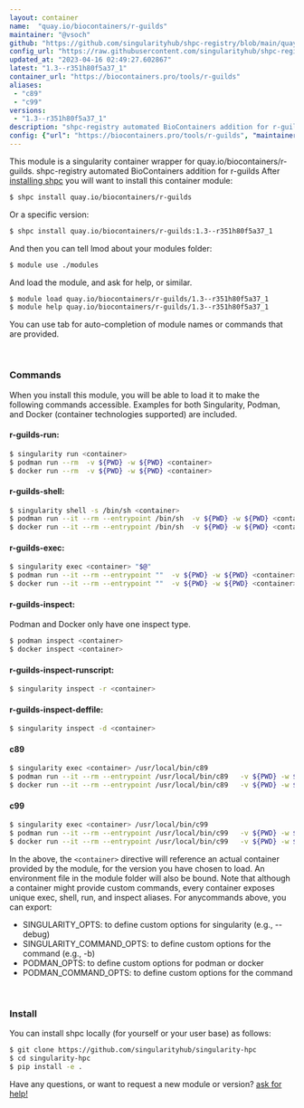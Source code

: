 ```yaml
---
layout: container
name:  "quay.io/biocontainers/r-guilds"
maintainer: "@vsoch"
github: "https://github.com/singularityhub/shpc-registry/blob/main/quay.io/biocontainers/r-guilds/container.yaml"
config_url: "https://raw.githubusercontent.com/singularityhub/shpc-registry/main/quay.io/biocontainers/r-guilds/container.yaml"
updated_at: "2023-04-16 02:49:27.602867"
latest: "1.3--r351h80f5a37_1"
container_url: "https://biocontainers.pro/tools/r-guilds"
aliases:
 - "c89"
 - "c99"
versions:
 - "1.3--r351h80f5a37_1"
description: "shpc-registry automated BioContainers addition for r-guilds"
config: {"url": "https://biocontainers.pro/tools/r-guilds", "maintainer": "@vsoch", "description": "shpc-registry automated BioContainers addition for r-guilds", "latest": {"1.3--r351h80f5a37_1": "sha256:dec4040e20e58fd57fe48cf649c6e6983bb628b1f6893698494d06115ea50f99"}, "tags": {"1.3--r351h80f5a37_1": "sha256:dec4040e20e58fd57fe48cf649c6e6983bb628b1f6893698494d06115ea50f99"}, "docker": "quay.io/biocontainers/r-guilds", "aliases": {"c89": "/usr/local/bin/c89", "c99": "/usr/local/bin/c99"}}
---
```


This module is a singularity container wrapper for quay.io/biocontainers/r-guilds.
shpc-registry automated BioContainers addition for r-guilds
After [installing shpc](#install) you will want to install this container module:


```bash
$ shpc install quay.io/biocontainers/r-guilds
```

Or a specific version:

```bash
$ shpc install quay.io/biocontainers/r-guilds:1.3--r351h80f5a37_1
```

And then you can tell lmod about your modules folder:

```bash
$ module use ./modules
```

And load the module, and ask for help, or similar.

```bash
$ module load quay.io/biocontainers/r-guilds/1.3--r351h80f5a37_1
$ module help quay.io/biocontainers/r-guilds/1.3--r351h80f5a37_1
```

You can use tab for auto-completion of module names or commands that are provided.

<br>

### Commands

When you install this module, you will be able to load it to make the following commands accessible.
Examples for both Singularity, Podman, and Docker (container technologies supported) are included.

#### r-guilds-run:

```bash
$ singularity run <container>
$ podman run --rm  -v ${PWD} -w ${PWD} <container>
$ docker run --rm  -v ${PWD} -w ${PWD} <container>
```

#### r-guilds-shell:

```bash
$ singularity shell -s /bin/sh <container>
$ podman run --it --rm --entrypoint /bin/sh  -v ${PWD} -w ${PWD} <container>
$ docker run --it --rm --entrypoint /bin/sh  -v ${PWD} -w ${PWD} <container>
```

#### r-guilds-exec:

```bash
$ singularity exec <container> "$@"
$ podman run --it --rm --entrypoint ""  -v ${PWD} -w ${PWD} <container> "$@"
$ docker run --it --rm --entrypoint ""  -v ${PWD} -w ${PWD} <container> "$@"
```

#### r-guilds-inspect:

Podman and Docker only have one inspect type.

```bash
$ podman inspect <container>
$ docker inspect <container>
```

#### r-guilds-inspect-runscript:

```bash
$ singularity inspect -r <container>
```

#### r-guilds-inspect-deffile:

```bash
$ singularity inspect -d <container>
```


#### c89

```bash
$ singularity exec <container> /usr/local/bin/c89
$ podman run --it --rm --entrypoint /usr/local/bin/c89   -v ${PWD} -w ${PWD} <container> -c " $@"
$ docker run --it --rm --entrypoint /usr/local/bin/c89   -v ${PWD} -w ${PWD} <container> -c " $@"
```


#### c99

```bash
$ singularity exec <container> /usr/local/bin/c99
$ podman run --it --rm --entrypoint /usr/local/bin/c99   -v ${PWD} -w ${PWD} <container> -c " $@"
$ docker run --it --rm --entrypoint /usr/local/bin/c99   -v ${PWD} -w ${PWD} <container> -c " $@"
```



In the above, the `<container>` directive will reference an actual container provided
by the module, for the version you have chosen to load. An environment file in the
module folder will also be bound. Note that although a container
might provide custom commands, every container exposes unique exec, shell, run, and
inspect aliases. For anycommands above, you can export:

 - SINGULARITY_OPTS: to define custom options for singularity (e.g., --debug)
 - SINGULARITY_COMMAND_OPTS: to define custom options for the command (e.g., -b)
 - PODMAN_OPTS: to define custom options for podman or docker
 - PODMAN_COMMAND_OPTS: to define custom options for the command

<br>

### Install

You can install shpc locally (for yourself or your user base) as follows:

```bash
$ git clone https://github.com/singularityhub/singularity-hpc
$ cd singularity-hpc
$ pip install -e .
```

Have any questions, or want to request a new module or version? [ask for help!](https://github.com/singularityhub/singularity-hpc/issues)